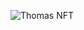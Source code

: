![Thomas NFT](https://media.istockphoto.com/photos/businessman-trading-online-stock-market-on-teblet-screen-digital-picture-id1311598658)
